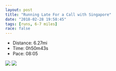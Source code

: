 ```yaml
---
layout: post
title: "Running Late For a Call with Singapore"
date: "2018-02-28 19:58:45"
tags: [runs, 6-7 miles]
race: false
---
```

<ul>
 <li>Distance: 6.27mi</li>
 <li>Time: 0h50m43s</li>
 <li>Pace: 08:05</li>
</ul>

<img src='https://maps.googleapis.com/maps/api/staticmap?maptype=roadmap&path=enc:ozhwFpncbMoOr@w`C|cF{XdkAeBZiId\g_@liBqW_K}j@o_@eE~L_EsA}CbKiGyBeErMpAjAm@bG&key=AIzaSyC1MId7bFpkLXNAaYhBSTb8jLyiSqzbDtM&size=800x800&markers=color:yellow|label:S|40.6828,-73.91481&markers=color:green|label:F|40.7335,-73.98578000000003'>

<img src='https://dgtzuqphqg23d.cloudfront.net/et9auYQE4G2LRulbDMMT7M8TlQdnI_pUJKCfyWE3MIk-576x768.jpg'>
